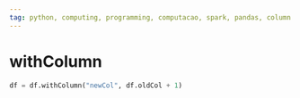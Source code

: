 ```yaml
---
tag: python, computing, programming, computacao, spark, pandas, column
---
```

# withColumn

``` python
df = df.withColumn("newCol", df.oldCol + 1)
```